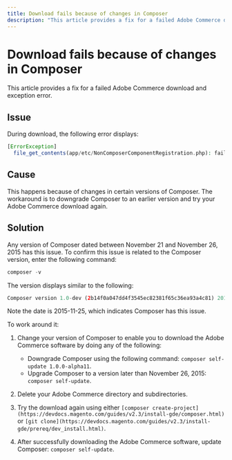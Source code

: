 ```yaml
---
title: Download fails because of changes in Composer
description: "This article provides a fix for a failed Adobe Commerce download and exception error."
---
```


# Download fails because of changes in Composer

This article provides a fix for a failed Adobe Commerce download and exception error.

## Issue

During download, the following error displays:

```php
[ErrorException]
  file_get_contents(app/etc/NonComposerComponentRegistration.php): failed to open stream: No such file or directory
```

## Cause

This happens because of changes in certain versions of Composer. The workaround is to downgrade Composer to an earlier version and try your Adobe Commerce download again.

## Solution

Any version of Composer dated between November 21 and November 26, 2015 has this issue. To confirm this issue is related to the Composer version, enter the following command:

```php
composer -v
```

The version displays similar to the following:

```php
Composer version 1.0-dev (2b14f0a047dd4f3545ec82381f65c36ea93a4c81) 2015-11-25 17:13:09
```

Note the date is 2015-11-25, which indicates Composer has this issue.

To work around it:

1. Change your version of Composer to enable you to download the Adobe Commerce software by doing any of the following:

    * Downgrade Composer using the following command: `composer self-update 1.0.0-alpha11`.
    * Upgrade Composer to a version later than November 26, 2015: `composer self-update`.

1. Delete your Adobe Commerce directory and subdirectories.
1. Try the download again using either `[composer create-project](https://devdocs.magento.com/guides/v2.3/install-gde/composer.html)` or `[git clone](https://devdocs.magento.com/guides/v2.3/install-gde/prereq/dev_install.html)`.
1. After successfully downloading the Adobe Commerce software, update Composer: `composer self-update`.